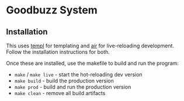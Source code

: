 # Goodbuzz System

## Installation

This uses [templ](https://github.com/a-h/templ) for templating and [air](https://github.com/air-verse/air) for live-reloading development.
Follow the installation instructions for both.

Once these are installed, use the makefile to build and run the program:

- `make` / `make live` - start the hot-reloading dev version
- `make build` - build the production version
- `make prod` - build and run the production  version
- `make clean` - remove all build artifacts
